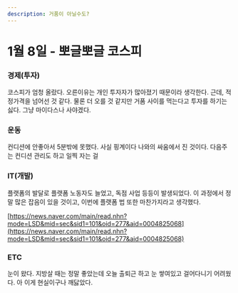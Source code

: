 ```yaml
---
description: 거품이 아닐수도?
---
```


# 1월 8일 - 뽀글뽀글 코스피

### 경제\(투자\)

코스피가 엄청 올랐다. 오른이유는 개인 투자자가 많아졌기 때문이라 생각한다. 근데, 적정가격을 넘어선 것 같다. 물론 더 오를 것 같지만 거품 사이를 먹는다고 투자를 하기는 싫다. 그냥 마이다스나 사야겠다.

### 운동

컨디션에 안좋아서 5분밖에 못했다. 사실 핑계이다 나와의 싸움에서 진 것이다. 다음주는 컨디션 관리도 하고 일찍 자는 걸

### IT\(개발\)

플랫폼의 발달로 플랫폼 노동자도 늘었고, 독점 사업 등등이 발생되었다. 이 과정에서 정말 많은 잡음이 있을 것이고, 이번에 플랫폼 법 또한 마찬가지라고 생각했다. 

[https://news.naver.com/main/read.nhn?mode=LSD&mid=sec&sid1=101&oid=277&aid=0004825068](https://news.naver.com/main/read.nhn?mode=LSD&mid=sec&sid1=101&oid=277&aid=0004825068)

### ETC

눈이 왔다. 지방살 때는 정말 좋았는데 오늘 출퇴근 하고 눈 쌓여있고 걸어다니기 어려웠다. 아 이게 현실이구나 깨닳았다.

